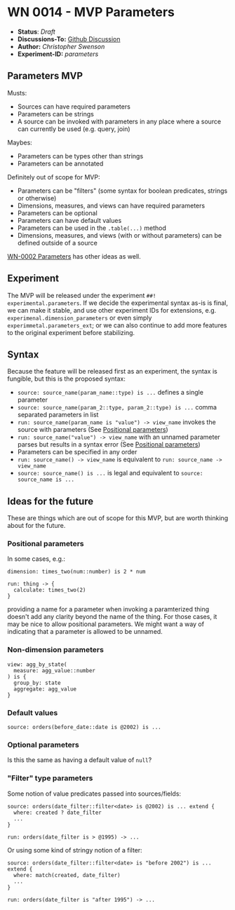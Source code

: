 # WN 0014 - MVP Parameters

- **Status**: *Draft*
- **Discussions-To:** [Github Discussion](https://github.com/malloydata/malloy/discussions/1409)
- **Author:** _Christopher Swenson_
- **Experiment-ID:** _parameters_

## Parameters MVP 

Musts:
- Sources can have required parameters
- Parameters can be strings
- A source can be invoked with parameters in any place where a source can currently be used (e.g. query, join)

Maybes:
- Parameters can be types other than strings
- Parameters can be annotated

Definitely out of scope for MVP:
- Parameters can be "filters" (some syntax for boolean predicates, strings or otherwise)
- Dimensions, measures, and views can have required parameters
- Parameters can be optional
- Parameters can have default values
- Parameters can be used in the `.table(...)` method
- Dimensions, measures, and views (with or without parameters) can be defined outside of a source

[WN-0002 Parameters](../WN-0002-parameters/wn-0002.md) has other ideas as well.

## Experiment

The MVP will be released under the experiment `##! experimental.parameters`. If we decide the experimental 
syntax as-is is final, we can make it stable, and use other experiment IDs for extensions, e.g. `experimenal.dimension_parameters` or 
even simply `experimmetal.parameters_ext`; or we can also continue to add more features to the original experiment before stabilizing. 

## Syntax

Because the feature will be released first as an experiment, the syntax is fungible, but this is the proposed syntax:

- `source: source_name(param_name::type) is ...` defines a single parameter
- `source: source_name(param_2::type, param_2::type) is ...` comma separated parameters in list
- `run: source_name(param_name is "value") -> view_name` invokes the source with parameters (See [Positional parameters](#positional-parameters))
- `run: source_name("value") -> view_name` with an unnamed parameter parses but results in a syntax error (See [Positional parameters](#positional-parameters))
- Parameters can be specified in any order
- `run: source_name() -> view_name` is equivalent to `run: source_name -> view_name`
- `source: source_name() is ...` is legal and equivalent to `source: source_name is ...`

## Ideas for the future

These are things which are out of scope for this MVP, but are worth thinking about for the future.

### Positional parameters

In some cases, e.g.:

```
dimension: times_two(num::number) is 2 * num

run: thing -> {
  calculate: times_two(2)
}
```

providing a name for a parameter when invoking a paramterized thing doesn't add any clarity beyond the name of the thing. 
For those cases, it may be nice to allow positional parameters. 
We might want a way of indicating that a parameter is allowed to be unnamed.

### Non-dimension parameters

```malloy
view: agg_by_state(
  measure: agg_value::number
) is {
  group_by: state
  aggregate: agg_value
}
```

### Default values

```malloy
source: orders(before_date::date is @2002) is ...
```

### Optional parameters

Is this the same as having a default value of `null`?

### "Filter" type parameters

Some notion of value predicates passed into sources/fields:

```
source: orders(date_filter::filter<date> is @2002) is ... extend {
  where: created ? date_filter
  ...
}

run: orders(date_filter is > @1995) -> ...
```

Or using some kind of stringy notion of a filter:

```
source: orders(date_filter::filter<date> is "before 2002") is ... extend {
  where: match(created, date_filter)
  ...
}

run: orders(date_filter is "after 1995") -> ...
```

